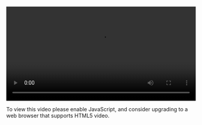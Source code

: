 <video controls="" style="width: 100%; display: block;"><source src="http://o86bpj665.bkt.clouddn.com/happypeter-js-kingdom/9-terms-google.mp4" type="video/mp4"><p>To view this video please enable JavaScript, and consider upgrading to a web browser that supports HTML5 video.</p></video>
